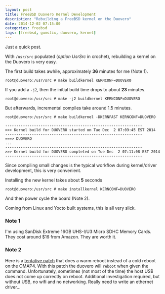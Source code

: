 ```yaml
---
layout: post
title: FreeBSD Duovero Kernel Development
description: "Rebuilding a FreeBSD kernel on the Duovero"
date: 2014-12-02 07:15:00
categories: freebsd
tags: [freebsd, gumstix, duovero, kernel]
---
```


Just a quick post. 

With `/usr/src` populated (*option UsrSrc* in crochet), rebuilding a kernel on the Duovero is very easy.

The first build takes awhile, approximately **36** minutes for me (Note 1).

    root@duovero:/usr/src # make buildkernel KERNCONF=DUOVERO

If you add a `-j2`, then the initial build time drops to about **23** minutes.

    root@duovero:/usr/src # make -j2 buildkernel KERNCONF=DUOVERO

But afterwards, incremental compiles take around 1.5 minutes.

    root@duovero:/usr/src # make buildkernel -DKERNFAST KERNCONF=DUOVERO
    
    --------------------------------------------------------------
    >>> Kernel build for DUOVERO started on Tue Dec  2 07:09:45 EST 2014
    --------------------------------------------------------------
    ===> DUOVERO
    ...
    --------------------------------------------------------------
    >>> Kernel build for DUOVERO completed on Tue Dec  2 07:11:08 EST 2014
    --------------------------------------------------------------

Since compiling small changes is the typical workflow during kernel/driver development, this is very convenient.

Installing the new kernel takes about **5** seconds

    root@duovero:/usr/src # make installkernel KERNCONF=DUOVERO

And then power cycle the board (Note 2).

Coming from Linux and Yocto built systems, this is all very slick.

### Note 1

I'm using SanDisk Extreme 16GB UHS-I/U3 Micro SDHC Memory Cards. They cost around $16 from Amazon. They are worth it.


### Note 2
 
Here is a [tentative patch][reset-patch] that does a warm reboot instead of a cold reboot on the OMAP4. With this patch the duovero will `reboot` when given the command. Unfortunately, sometimes (not most of the time) the host USB does not come up correctly on reboot. Additional investigation required, but without USB, no wifi and no networking. Really need to write an ethernet driver...

[reset-patch]: https://github.com/scottellis/duovero-freebsd/blob/master/patches/omap4-warm-reset.patch